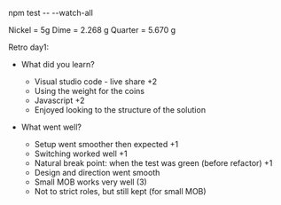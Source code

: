 npm test -- --watch-all

Nickel = 5g
Dime = 2.268 g
Quarter = 5.670 g

Retro day1:

* What did you learn?

  * Visual studio code - live share +2
  * Using the weight for the coins
  * Javascript +2
  * Enjoyed looking to the structure of the solution  
  
* What went well?

  * Setup went smoother then expected +1
  * Switching worked well +1
  * Natural break point: when the test was green (before refactor) +1
  * Design and direction went smooth
  * Small MOB works very well (3)
  * Not to strict roles, but still kept (for small MOB)